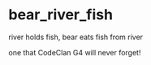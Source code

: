 # bear_river_fish
river holds fish, bear eats fish from river 

one that CodeClan G4 will never forget!
